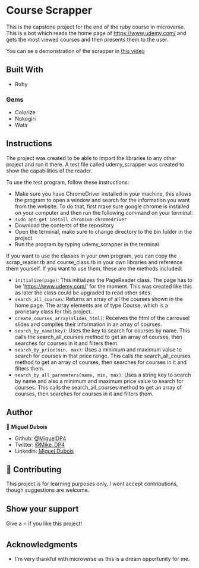 # Course Scrapper

This is the capstone project for the end of the ruby course in microverse.
This is a bot which reads the home page of https://www.udemy.com/ and gets the most viewed courses and then presents them to the user. 

You can se a demonstration of the scrapper in [this video](https://youtu.be/Pt3eEv4CidE)

## Built With

- Ruby

### Gems
- Colorize
- Nokogiri
- Watir

## Instructions
The project was created to be able to import the libraries to any other project and run it there. A test file called udemy_scrapper was created to show the capabilities of the reader.

To use the test program, follow these instructions:
- Make sure you have ChromeDriver installed in your machine, this allows the program to open a window and search for the information you want from the website. To do that, first make sure google chrome is installed on your computer and then run the following command on your terminal:
- ```sudo apt-get install chromium-chromedriver```
- Download the contents of the repository
- Open the terminal, make sure to change directory to the bin folder in the project
- Run the program by typing udemy_scrapper in the terminal

If you want to use the classes in your own program, you can copy the scrap_reader.rb and course_class.rb in your own libraries and reference them yourself. If you want to use them, these are the methods included:

- ```initialize(page)```: This initializes the PageReader class. The page has to be 'https://www.udemy.com/' for the moment. This was created like this as later the class could be upgraded to read other sites.
- ```search_all_courses```: Returns an array of all the courses shown in the home page. The array elements are of type Course, which is a prorietary class for this project.
- ```create_courses_array(slides_html)```: Receives the html of the carrousel slides and compiles their information in an array of courses.
- ```search_by_name(key)```: Uses the key to search for courses by name. This calls the search_all_courses method to get an array of courses, then searches for courses in it and filters them.
- ```search_by_price(min, max)```: Uses a minimum and maximum value to search for courses in that price range. This calls the search_all_courses method to get an array of courses, then searches for courses in it and filters them.
- ```search_by_all_parameters(name, min, max)```: Uses a string key to search by name and also a minimum and maximum price value to search for courses. This calls the search_all_courses method to get an array of courses, then searches for courses in it and filters them.


## Author

👤 **Miguel Dubois**

- Github: [@MiguelDP4](https://github.com/MiguelDP4)
- Twitter: [@Mike_DP4](https://twitter.com/Mike_DP4)
- Linkedin: [Miguel Dubois](https://www.linkedin.com/in/miguel-angel-dubois/)


## 🤝 Contributing

This project is for learning purposes only, I wont accept contributions, though suggestions are welcome.

## Show your support

Give a ⭐️ if you like this project!

## Acknowledgments

- I'm very thankful with microverse as this is a dream opportunity for me.
